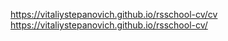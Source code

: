 https://vitaliystepanovich.github.io/rsschool-cv/cv  
https://vitaliystepanovich.github.io/rsschool-cv/
